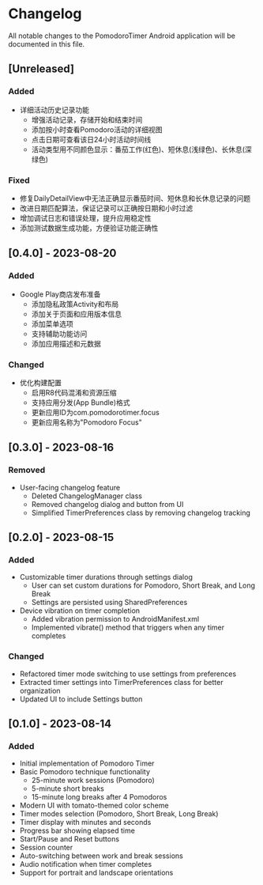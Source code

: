 # Changelog

All notable changes to the PomodoroTimer Android application will be documented in this file.

## [Unreleased]

### Added
- 详细活动历史记录功能
  - 增强活动记录，存储开始和结束时间
  - 添加按小时查看Pomodoro活动的详细视图
  - 点击日期可查看该日24小时活动时间线
  - 活动类型用不同颜色显示：番茄工作(红色)、短休息(浅绿色)、长休息(深绿色)

### Fixed
- 修复DailyDetailView中无法正确显示番茄时间、短休息和长休息记录的问题
- 改进日期匹配算法，保证记录可以正确按日期和小时过滤
- 增加调试日志和错误处理，提升应用稳定性
- 添加测试数据生成功能，方便验证功能正确性

## [0.4.0] - 2023-08-20

### Added
- Google Play商店发布准备
  - 添加隐私政策Activity和布局
  - 添加关于页面和应用版本信息
  - 添加菜单选项
  - 支持辅助功能访问
  - 添加应用描述和元数据

### Changed
- 优化构建配置
  - 启用R8代码混淆和资源压缩
  - 支持应用分发(App Bundle)格式
  - 更新应用ID为com.pomodorotimer.focus
  - 更新应用名称为"Pomodoro Focus"

## [0.3.0] - 2023-08-16

### Removed
- User-facing changelog feature
  - Deleted ChangelogManager class
  - Removed changelog dialog and button from UI
  - Simplified TimerPreferences class by removing changelog tracking

## [0.2.0] - 2023-08-15

### Added
- Customizable timer durations through settings dialog
  - User can set custom durations for Pomodoro, Short Break, and Long Break
  - Settings are persisted using SharedPreferences
- Device vibration on timer completion
  - Added vibration permission to AndroidManifest.xml
  - Implemented vibrate() method that triggers when any timer completes

### Changed
- Refactored timer mode switching to use settings from preferences
- Extracted timer settings into TimerPreferences class for better organization
- Updated UI to include Settings button

## [0.1.0] - 2023-08-14

### Added
- Initial implementation of Pomodoro Timer
- Basic Pomodoro technique functionality
  - 25-minute work sessions (Pomodoro)
  - 5-minute short breaks
  - 15-minute long breaks after 4 Pomodoros
- Modern UI with tomato-themed color scheme
- Timer modes selection (Pomodoro, Short Break, Long Break)
- Timer display with minutes and seconds
- Progress bar showing elapsed time
- Start/Pause and Reset buttons
- Session counter
- Auto-switching between work and break sessions
- Audio notification when timer completes
- Support for portrait and landscape orientations 